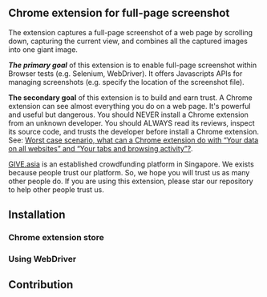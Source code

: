 Chrome extension for full-page screenshot
--------------------------------------------

The extension captures a full-page screenshot of a web page by scrolling down, capturing the current view, and combines all the captured images into one giant image.

___The primary goal___ of this extension is to enable full-page screenshot within Browser tests (e.g. Selenium, WebDriver). It offers Javascripts APIs for managing screenshots (e.g. specify the location of the screenshot file).

__The secondary goal__ of this extension is to build and earn trust. A Chrome extension can see almost everything you do on a web page. It's powerful and useful but dangerous. You should NEVER install a Chrome extension from an unknown developer. You should ALWAYS read its reviews, inspect its source code, and trusts the developer before install a Chrome extension. See: [Worst case scenario, what can a Chrome extension do with “Your data on all websites” and “Your tabs and browsing activity”?](https://security.stackexchange.com/questions/15259/worst-case-scenario-what-can-a-chrome-extension-do-with-your-data-on-all-websi).

[GIVE.asia](https://give.asia) is an established crowdfunding platform in Singapore. We exists because people trust our platform. So, we hope you will trust us as many other people do. If you are using this extension, please star our repository to help other people trust us.


Installation
-------------

### Chrome extension store

### Using WebDriver


Contribution
-------------


